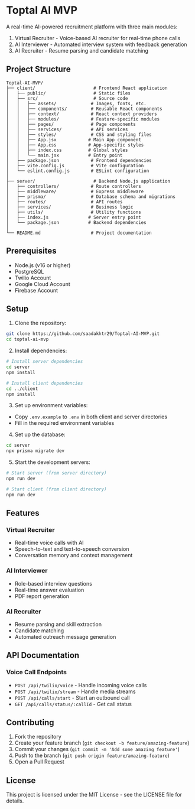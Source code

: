 # Toptal AI MVP

A real-time AI-powered recruitment platform with three main modules:

1. Virtual Recruiter - Voice-based AI recruiter for real-time phone calls
2. AI Interviewer - Automated interview system with feedback generation
3. AI Recruiter - Resume parsing and candidate matching

## Project Structure

```
Toptal-AI-MVP/
├── client/                      # Frontend React application
│   ├── public/                  # Static files
│   ├── src/                     # Source code
│   │   ├── assets/             # Images, fonts, etc.
│   │   ├── components/         # Reusable React components
│   │   ├── context/            # React context providers
│   │   ├── modules/            # Feature-specific modules
│   │   ├── pages/              # Page components
│   │   ├── services/           # API services
│   │   ├── styles/             # CSS and styling files
│   │   ├── App.jsx            # Main App component
│   │   ├── App.css            # App-specific styles
│   │   ├── index.css          # Global styles
│   │   └── main.jsx           # Entry point
│   ├── package.json            # Frontend dependencies
│   ├── vite.config.js          # Vite configuration
│   └── eslint.config.js        # ESLint configuration
│
├── server/                      # Backend Node.js application
│   ├── controllers/            # Route controllers
│   ├── middleware/             # Express middleware
│   ├── prisma/                 # Database schema and migrations
│   ├── routes/                 # API routes
│   ├── services/               # Business logic
│   ├── utils/                  # Utility functions
│   ├── index.js               # Server entry point
│   └── package.json           # Backend dependencies
│
└── README.md                   # Project documentation
```

## Prerequisites

- Node.js (v16 or higher)
- PostgreSQL
- Twilio Account
- Google Cloud Account
- Firebase Account

## Setup

1. Clone the repository:

```bash
git clone https://github.com/saadakhtr29/Toptal-AI-MVP.git
cd toptal-ai-mvp
```

2. Install dependencies:

```bash
# Install server dependencies
cd server
npm install

# Install client dependencies
cd ../client
npm install
```

3. Set up environment variables:

- Copy `.env.example` to `.env` in both client and server directories
- Fill in the required environment variables

4. Set up the database:

```bash
cd server
npx prisma migrate dev
```

5. Start the development servers:

```bash
# Start server (from server directory)
npm run dev

# Start client (from client directory)
npm run dev
```

## Features

### Virtual Recruiter

- Real-time voice calls with AI
- Speech-to-text and text-to-speech conversion
- Conversation memory and context management

### AI Interviewer

- Role-based interview questions
- Real-time answer evaluation
- PDF report generation

### AI Recruiter

- Resume parsing and skill extraction
- Candidate matching
- Automated outreach message generation

## API Documentation

### Voice Call Endpoints

- `POST /api/twilio/voice` - Handle incoming voice calls
- `POST /api/twilio/stream` - Handle media streams
- `POST /api/calls/start` - Start an outbound call
- `GET /api/calls/status/:callId` - Get call status

## Contributing

1. Fork the repository
2. Create your feature branch (`git checkout -b feature/amazing-feature`)
3. Commit your changes (`git commit -m 'Add some amazing feature'`)
4. Push to the branch (`git push origin feature/amazing-feature`)
5. Open a Pull Request

## License

This project is licensed under the MIT License - see the LICENSE file for details.
